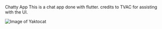 Chatty App 
This is a chat app done with flutter. credits to TVAC for assisting with the UI.

![Image of Yaktocat](https://octodex.github.com/images/yaktocat.png)
